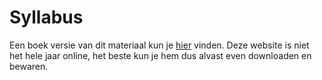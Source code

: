 # Syllabus

Een boek versie van dit materiaal kun je [hier](DASBoek.pdf) vinden. Deze website is niet het hele jaar online, het beste kun je hem dus alvast even downloaden en bewaren. 